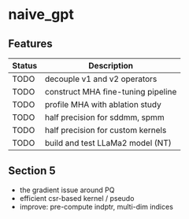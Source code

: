 # naive_gpt


## Features
| Status | Description                        |
| ------ | ---------------------------------- |
| TODO   | decouple v1 and v2 operators       |
| TODO   | construct MHA fine-tuning pipeline |
| TODO   | profile MHA with ablation study    |
| TODO   | half precision for sddmm, spmm     |
| TODO   | half precision for custom kernels  |
| TODO   | build and test LLaMa2 model (NT)   |



## Section 5
+ the gradient issue around PQ
+ efficient csr-based kernel / pseudo
+ improve: pre-compute indptr, multi-dim indices
